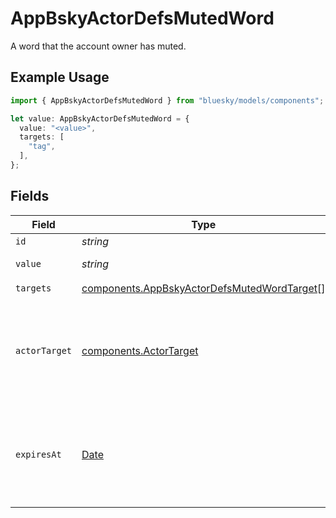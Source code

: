 # AppBskyActorDefsMutedWord

A word that the account owner has muted.

## Example Usage

```typescript
import { AppBskyActorDefsMutedWord } from "bluesky/models/components";

let value: AppBskyActorDefsMutedWord = {
  value: "<value>",
  targets: [
    "tag",
  ],
};
```

## Fields

| Field                                                                                                      | Type                                                                                                       | Required                                                                                                   | Description                                                                                                |
| ---------------------------------------------------------------------------------------------------------- | ---------------------------------------------------------------------------------------------------------- | ---------------------------------------------------------------------------------------------------------- | ---------------------------------------------------------------------------------------------------------- |
| `id`                                                                                                       | *string*                                                                                                   | :heavy_minus_sign:                                                                                         | N/A                                                                                                        |
| `value`                                                                                                    | *string*                                                                                                   | :heavy_check_mark:                                                                                         | The muted word itself.                                                                                     |
| `targets`                                                                                                  | [components.AppBskyActorDefsMutedWordTarget](../../models/components/appbskyactordefsmutedwordtarget.md)[] | :heavy_check_mark:                                                                                         | N/A                                                                                                        |
| `actorTarget`                                                                                              | [components.ActorTarget](../../models/components/actortarget.md)                                           | :heavy_minus_sign:                                                                                         | Groups of users to apply the muted word to. If undefined, applies to all users.                            |
| `expiresAt`                                                                                                | [Date](https://developer.mozilla.org/en-US/docs/Web/JavaScript/Reference/Global_Objects/Date)              | :heavy_minus_sign:                                                                                         | The date and time at which the muted word will expire and no longer be applied.                            |